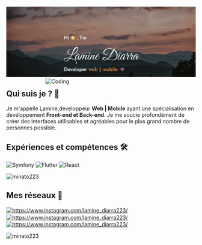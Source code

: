 ![Lamine Diarra](https://github.com/minato223/minato223/blob/main/bg.png)
<img align="right" alt="Coding" width="400" src="https://cdn.dribbble.com/users/1059583/screenshots/4171367/coding-freak.gif">

## Qui suis je ? 🤔
<p align="left">
  Je m'appelle Lamine,développeur <strong>Web | Mobile</strong> ayant une spécialisation en devéloppement <strong>Front-end et Back-end</strong>. Je me soucie profondément de créer des interfaces utilisables et agréables pour le plus grand nombre de personnes possible.
</p>

## Expériences et compétences 🛠️

![Symfony](https://img.shields.io/badge/symfony-%23000000.svg?style=for-the-badge&logo=symfony&logoColor=white)
![Flutter](https://img.shields.io/badge/Flutter-%2302569B.svg?style=for-the-badge&logo=Flutter&logoColor=white)
![React](https://img.shields.io/badge/react-%2320232a.svg?style=for-the-badge&logo=react&logoColor=%2361DAFB)

<p><img src="https://github-readme-stats.vercel.app/api?username=minato223&show_icons=true&locale=en" alt="minato223" /></p>

## Mes réseaux 🥷
<p align="left">
<a href="https://www.instagram.com/laminecoder" target="blank"><img align="center" src="https://raw.githubusercontent.com/rahuldkjain/github-profile-readme-generator/master/src/images/icons/Social/instagram.svg" alt="https://www.instagram.com/lamine_diarra223/" height="30" width="40" /></a>
<a href="https://www.linkedin.com/in/lamine-diarra-a46504196/" target="blank"><img align="center" src="https://blog.carltonstaffing.com/wp-content/uploads/2020/09/linkedin-icon-logo-png-transparent-1536x1536.png" alt="https://www.instagram.com/lamine_diarra223/" height="30" width="30" /></a>
<a href="https://minatofolio-v1.vercel.app/" target="blank"><img align="center" src="https://i.pinimg.com/originals/95/b7/e0/95b7e02d9378c4e2fffaf2c8bfe1ec5a.png" alt="https://www.instagram.com/lamine_diarra223/" height="30" width="30" /></a>
</p>

<p align="left"> <img src="https://komarev.com/ghpvc/?username=minato223&label=Profile%20views&color=0e75b6&style=flat" alt="minato223" /> </p>
